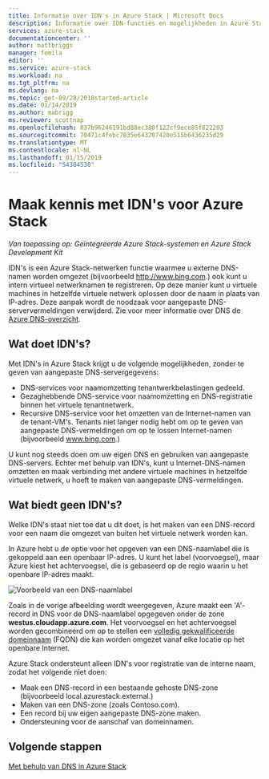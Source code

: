 ```yaml
---
title: Informatie over IDN's in Azure Stack | Microsoft Docs
description: Informatie over IDN-functies en mogelijkheden in Azure Stack
services: azure-stack
documentationcenter: ''
author: mattbriggs
manager: femila
editor: ''
ms.service: azure-stack
ms.workload: na
ms.tgt_pltfrm: na
ms.devlang: na
ms.topic: get-09/28/2018started-article
ms.date: 01/14/2019
ms.author: mabrigg
ms.reviewer: scottnap
ms.openlocfilehash: 837b96246191bd88ec380f122cf9ece85f822203
ms.sourcegitcommit: 70471c4febc7835e643207420e515b6436235d29
ms.translationtype: MT
ms.contentlocale: nl-NL
ms.lasthandoff: 01/15/2019
ms.locfileid: "54304530"
---
```

# <a name="introducing-idns-for-azure-stack"></a>Maak kennis met IDN's voor Azure Stack

*Van toepassing op: Geïntegreerde Azure Stack-systemen en Azure Stack Development Kit*

IDN's is een Azure Stack-netwerken functie waarmee u externe DNS-namen worden omgezet (bijvoorbeeld http://www.bing.com.) ook kunt u intern virtueel netwerknamen te registreren. Op deze manier kunt u virtuele machines in hetzelfde virtuele netwerk oplossen door de naam in plaats van IP-adres. Deze aanpak wordt de noodzaak voor aangepaste DNS-serververmeldingen verwijderd. Zie voor meer informatie over DNS de [Azure DNS-overzicht](https://docs.microsoft.com/azure/dns/dns-overview).

## <a name="what-does-idns-do"></a>Wat doet IDN's?

Met IDN's in Azure Stack krijgt u de volgende mogelijkheden, zonder te geven van aangepaste DNS-servergegevens:

- DNS-services voor naamomzetting tenantwerkbelastingen gedeeld.
- Gezaghebbende DNS-service voor naamomzetting en DNS-registratie binnen het virtuele tenantnetwerk.
- Recursive DNS-service voor het omzetten van de Internet-namen van de tenant-VM's. Tenants niet langer nodig hebt om op te geven van aangepaste DNS-vermeldingen om op te lossen Internet-namen (bijvoorbeeld www.bing.com.)

U kunt nog steeds doen om uw eigen DNS en gebruiken van aangepaste DNS-servers. Echter met behulp van IDN's, kunt u Internet-DNS-namen omzetten en maak verbinding met andere virtuele machines in hetzelfde virtuele netwerk, u hoeft te maken van aangepaste DNS-vermeldingen.

## <a name="what-doesnt-idns-do"></a>Wat biedt geen IDN's?

Welke IDN's staat niet toe dat u dit doet, is het maken van een DNS-record voor een naam die omgezet van buiten het virtuele netwerk worden kan.

In Azure hebt u de optie voor het opgeven van een DNS-naamlabel die is gekoppeld aan een openbaar IP-adres. U kunt het label (voorvoegsel), maar Azure kiest het achtervoegsel, die is gebaseerd op de regio waarin u het openbare IP-adres maakt.

![Voorbeeld van een DNS-naamlabel](media/azure-stack-understanding-dns-in-tp2/image3.png)

Zoals in de vorige afbeelding wordt weergegeven, Azure maakt een 'A'-record in DNS voor de DNS-naamlabel opgegeven onder de zone **westus.cloudapp.azure.com**. Het voorvoegsel en het achtervoegsel worden gecombineerd om op te stellen een [volledig gekwalificeerde domeinnaam](https://en.wikipedia.org/wiki/Fully_qualified_domain_name) (FQDN) die kan worden omgezet vanaf elke locatie op het openbare Internet.

Azure Stack ondersteunt alleen IDN's voor registratie van de interne naam, zodat het volgende niet doen:

- Maak een DNS-record in een bestaande gehoste DNS-zone (bijvoorbeeld local.azurestack.external.)
- Maken van een DNS-zone (zoals Contoso.com).
- Een record bij uw eigen aangepaste DNS-zone maken.
- Ondersteuning voor de aanschaf van domeinnamen.

## <a name="next-steps"></a>Volgende stappen

[Met behulp van DNS in Azure Stack](azure-stack-dns.md)
